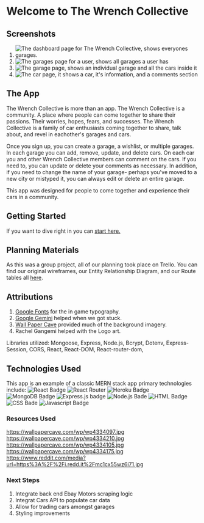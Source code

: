 # Welcome to The Wrench Collective
## Screenshots

1. ![The dashboard page for The Wrench Collective, shows everyones garages.](https://i.imgur.com/hdDipme.png)
1. ![The garages page for a user, shows all garages a user has](https://i.imgur.com/mDruBUR_d.webp?maxwidth=1520&fidelity=grand)
1. ![The garage page, shows an individual garage and all the cars inside it](https://i.imgur.com/cHPapFl.png)
1. ![The car page, it shows a car, it's information, and a comments section](https://i.imgur.com/ii8U9om.png)


## The App
The Wrench Collective is more than an app. The Wrench Collective is a community. A place where people can come together to share their passions. Their worries, hopes, fears, and successes. The Wrench Collective is a family of car enthusiasts coming together to share, talk about, and revel in eachother's garages and cars.

Once you sign up, you can create a garage, a wishlist, or multiple garages. In each garage you can add, remove, update, and delete cars. On each car you and other Wrench Collective members can comment on the cars. If you need to, you can update or delete your comments as necessary. In addition, if you need to change the name of your garage- perhaps you've moved to a new city or mistyped it, you can always edit or delete an entire garage.

This app was designed for people to come together and experience their cars in a community.

## Getting Started
If you want to dive right in you can [start here.](https://the-wrench-collective-b3c568642add.herokuapp.com/)

## Planning Materials
As this was a group project, all of our planning took place on Trello.
You can find our original wireframes, our Entity Relationship Diagram, and our Route tables all [here](https://trello.com/b/PFSAVWZK/sczboard).

## Attributions
1. [Google Fonts](https://fonts.google.com/) for the in game typography.
2. [Google Gemini](https://gemini.google.com/) helped when we got stuck.
3. [Wall Paper Cave](https://wallpapercave.com) provided much of the background imagery.
4. Rachel Gangemi helped with the Logo art.

Libraries utilized: Mongoose, Express, Node.js, Bcrypt, Dotenv, Express-Session, CORS, React, React-DOM, React-router-dom, 

## Technologies Used
This app is an example of a classic MERN stack app primary technologies include:
![React Badge](https://img.shields.io/badge/React-20232A?style=for-the-badge&logo=react&logoColor=61DAFB
)
![React Router](https://img.shields.io/badge/React_Router-CA4245?style=for-the-badge&logo=react-router&logoColor=white
)
![Heroku Badge](https://img.shields.io/badge/Heroku-430098?style=for-the-badge&logo=heroku&logoColor=white
)
![MongoDB Badge](https://img.shields.io/badge/MongoDB-4EA94B?style=for-the-badge&logo=mongodb&logoColor=white
)
![Express.js badge](https://img.shields.io/badge/Express.js-404D59?style=for-the-badge
)
![Node.js Bade](https://img.shields.io/badge/Node.js-43853D?style=for-the-badge&logo=node.js&logoColor=white
)
![HTML Badge](https://img.shields.io/badge/HTML-239120?style=for-the-badge&logo=html5&logoColor=white
)
![CSS Bade](https://img.shields.io/badge/CSS-239120?&style=for-the-badge&logo=css3&logoColor=white
)
![Javascript Badge](https://img.shields.io/badge/JavaScript-F7DF1E?style=for-the-badge&logo=javascript&logoColor=black
)

### Resources Used
https://wallpapercave.com/wp/wp4334097.jpg
https://wallpapercave.com/wp/wp4334210.jpg
https://wallpapercave.com/wp/wp4334105.jpg
https://wallpapercave.com/wp/wp4334175.jpg
https://www.reddit.com/media?url=https%3A%2F%2Fi.redd.it%2Fmc1cx55wz6i71.jpg

### Next Steps
1. Integrate back end Ebay Motors scraping logic
2. Integrat Cars API to populate car data
3. Allow for trading cars amongst garages
4. Styling improvements